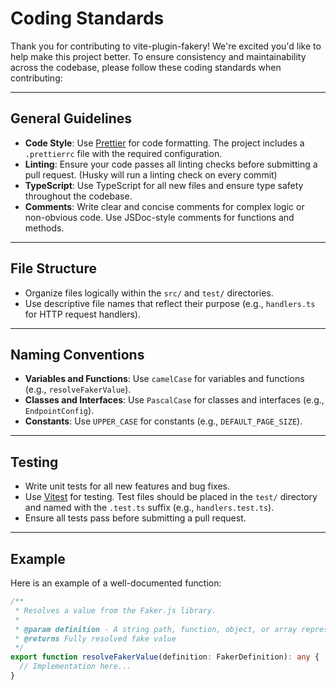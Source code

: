 # Coding Standards

Thank you for contributing to vite-plugin-fakery! We're excited you'd like to help make this project better. To ensure consistency and maintainability across the codebase, please follow these coding standards when contributing:

---

## General Guidelines

- **Code Style**: Use [Prettier](https://prettier.io/) for code formatting. The project includes a `.prettierrc` file with the required configuration.
- **Linting**: Ensure your code passes all linting checks before submitting a pull request. (Husky will run a linting check on every commit)
- **TypeScript**: Use TypeScript for all new files and ensure type safety throughout the codebase.
- **Comments**: Write clear and concise comments for complex logic or non-obvious code. Use JSDoc-style comments for functions and methods.

---

## File Structure

- Organize files logically within the `src/` and `test/` directories.
- Use descriptive file names that reflect their purpose (e.g., `handlers.ts` for HTTP request handlers).

---

## Naming Conventions

- **Variables and Functions**: Use `camelCase` for variables and functions (e.g., `resolveFakerValue`).
- **Classes and Interfaces**: Use `PascalCase` for classes and interfaces (e.g., `EndpointConfig`).
- **Constants**: Use `UPPER_CASE` for constants (e.g., `DEFAULT_PAGE_SIZE`).

---

## Testing

- Write unit tests for all new features and bug fixes.
- Use [Vitest](https://vitest.dev/) for testing. Test files should be placed in the `test/` directory and named with the `.test.ts` suffix (e.g., `handlers.test.ts`).
- Ensure all tests pass before submitting a pull request.

---

## Example

Here is an example of a well-documented function:

```typescript
/**
 * Resolves a value from the Faker.js library.
 *
 * @param definition - A string path, function, object, or array representing faker values
 * @returns Fully resolved fake value
 */
export function resolveFakerValue(definition: FakerDefinition): any {
  // Implementation here...
}
```
